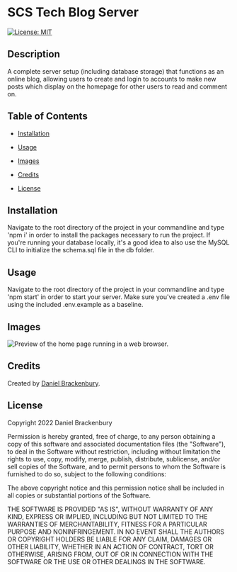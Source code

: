 
# SCS Tech Blog Server
[![License: MIT](https://img.shields.io/badge/License-MIT-yellow.svg)](https://opensource.org/licenses/MIT)

## Description

A complete server setup (including database storage) that functions as an online blog, allowing users to create and login to accounts to make new posts which display on the homepage for other users to read and comment on.

## Table of Contents
- [Installation](#installation)
- [Usage](#usage)
- [Images](#images)

- [Credits](#credits)



- [License](#license)


## Installation

Navigate to the root directory of the project in your commandline and type 'npm i' in order to install the packages necessary to run the project. If you're running your database locally, it's a good idea to also use the MySQL CLI to initialize the schema.sql file in the db folder.


## Usage

Navigate to the root directory of the project in your commandline and type 'npm start' in order to start your server. Make sure you've created a .env file using the included .env.example as a baseline.


## Images


![Preview of the home page running in a web browser.](./assets/images/preview.jpg)






## Credits

Created by [Daniel Brackenbury](https://github.com/helpvisa).








## License

Copyright 2022 Daniel Brackenbury

Permission is hereby granted, free of charge, to any person obtaining a copy of this software and associated documentation files (the "Software"), to deal in the Software without restriction, including without limitation the rights to use, copy, modify, merge, publish, distribute, sublicense, and/or sell copies of the Software, and to permit persons to whom the Software is furnished to do so, subject to the following conditions:

The above copyright notice and this permission notice shall be included in all copies or substantial portions of the Software.

THE SOFTWARE IS PROVIDED "AS IS", WITHOUT WARRANTY OF ANY KIND, EXPRESS OR IMPLIED, INCLUDING BUT NOT LIMITED TO THE WARRANTIES OF MERCHANTABILITY, FITNESS FOR A PARTICULAR PURPOSE AND NONINFRINGEMENT. IN NO EVENT SHALL THE AUTHORS OR COPYRIGHT HOLDERS BE LIABLE FOR ANY CLAIM, DAMAGES OR OTHER LIABILITY, WHETHER IN AN ACTION OF CONTRACT, TORT OR OTHERWISE, ARISING FROM, OUT OF OR IN CONNECTION WITH THE SOFTWARE OR THE USE OR OTHER DEALINGS IN THE SOFTWARE.
